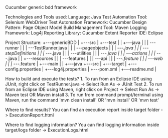 Cucumber generic bdd framework

Technologies and Tools used:
  Language: Java
  Test Automation Tool: Selenium WebDriver
  Test Automation Framework: Cucumber
  Design Pattern: Page Object Model
  Build Management Tool: Maven
  Logging Framework: Log4j
  Reporting Library: Cucumber Extent Reporter
  IDE: Eclipse

Project Structure:
+---genericBDD
    |
    +---src
    |    +---test
    |    |    +---java
    |    |    |    \---runner
    |    |    |        \---TestRunner.java
    |    |    |    \---pageobjects
    |    |    |         \---*.java
    |    |    |    \---stepDefinitions
    |    |    |         \---*.java
    |    |    |    \---utilities
    |    |    |         \---*.java
    |    |    |    \---actions
    |    |    |          \---*.java
    |    |    +---resources
    |    |    |    \---features
    |    |    |       \---api
    |    |    |            \---*.feature
    |    |    |       \---web
    |    |    |             \---*.feature
    |    +---main
    |    |    +---java
    +---src
    |
    +---target
    |
    +---config.properties
    |
    +---log4j.properties
    |
    +---pom.xml
    |
    +---readme.md
    |


How to build and execute the tests?
    1. To run from an Eclipse IDE using JUnit, right click on TestRunner.java -> Select Run As -> JUnit Test
    2. To run from an Eclipse IDE using Maven, right click on Project -> Select Run As -> Maven test OR Maven install
    3. To run from command prompt/terminal using Maven, run the command 'mvn clean install' OR 'mvn install' OR 'mvn test'

Where to find results?
    You can find an execution report inside target folder -> ExecutionReport.html

Where to find logging information?
    You can find logging information inside target/logs folder -> ExecutionLogs.html

